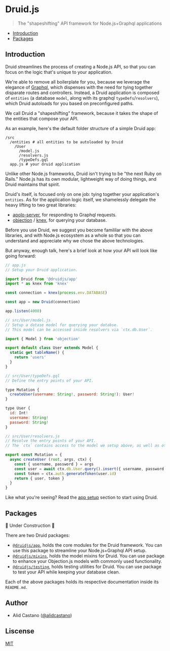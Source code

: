 # Druid.js

> The "shapeshifting" API framework for Node.js+Graphql applications

- [Introduction](#introduction)
- [Packages](#packages)

## Introduction 

Druid streamlines the process of creating a Node.js API, so that you can focus on the logic that's unique to your application.

We're able to remove all boilerplate for you, because we leverage the elegance of [Graphql](https://graphql.org/), which dispenses with the need for tying together disparate routes and controllers. Instead, a Druid application is composed of `entities` (a database `model`, along with its graphql `typeDefs`/`resolvers`), which Druid autoloads for you based on preconfigured paths. 

We call Druid a "shapeshifting" framework, because it takes the shape of the entities that compose your API.

As an example, here's the default folder structure of a simple Druid app:

```
/src
  /entities # all entities to be autoloaded by Druid 
    /User
      /model.js
      /resolvers.js
      /typeDefs.gql
  app.js # your druid application
```

Unlike other Node.js frameworks, Druid isn't trying to be "the next Ruby on Rails." Node.js has its own modular, lightweight way of doing things, and Druid maintains that spirit.

Druid's itself, is focused only on one job: tying together your application's `entities`. As for the application logic itself, we shamelessly delegate the heavy lifting to two great libraries:

 - [apolo-server](https://github.com/apollographql/apollo-server), for responding to Graphql requests.
 - [objection](https://github.com/Vincit/objection.js/) / [knex](http://knexjs.org), for querying your database.

Before you use Druid, we suggest you become famililar with the above libraries, and with Node.js ecosystem as a whole so that you can understand and appreciate why we chose the above technologies.

But anyway, enough talk, here's a brief look at how your API will look like going forward:

```js
// app.js
// Setup your Druid application.

import Druid from '@druidjs/app'
import * as knex from 'knex'

const connection = knex(process.env.DATABASE)

const app = new Druid(connection)

app.listen(4000)

// src/User/model.js
// Setup a datase model for querying your databse.
// This model can be accessed inside resolvers via `ctx.db.User`.

import { Model } from 'objection'

export default class User extends Model {
  static get tableName() {
    return 'users'
  }
}

// src/User/typeDefs.gql 
// Define the entry points of your API.

type Mutation {
  createUser(username: String!, password: String!): User!
}

type User {
  id: Int! 
  username: String! 
  password: String!
}

// src/User/resolvers.js
// Resolve the entry points of your API.
// The `ctx` contains access to the model we setup above, as well as other helpers we provide for you.

export const Mutation = {
  async createUser (root, args, ctx) {
    const { username, password } = args
    const user = await ctx.db.User.query().insert({ username, password })
    const token = ctx.auth.generateToken(user.id)
    return { user, token }
  }
}
```

Like what you're seeing? Read the [app setup](https://github.com/alidcastano/druid.js/tree/master/packages/druid-app#app-setup) section to start using Druid.

## Packages

🚧 Under Construction 🚧

There are two Druid packages: 

- [`@druidjs/app`](https://github.com/alidcastano/druid.js/tree/master/packages/druid-app), holds the core modules for the Druid framework. You can use this package to streamline your Node.js+Graphql API setup.
- [`@druidjs/mixins`](https://github.com/alidcastano/druid.js/tree/master/packages/druid-mixins), holds
the model mixins for Druid. You can use package to enhance your Objection.js models with commonly used functionality.
- [`@druidjs/testing`](https://github.com/alidcastano/druid.js/tree/master/packages/druid-testing), holds
testing utilities for Druid. You can use package to test your API while keeping your database clean.

Each of the above packages holds its respective documentation inside its `README.md`.

## Author

- Alid Castano ([@alidcastano](https://twitter.com/alidcastano))

## Liscense

[MIT](/LICENSE.md)
